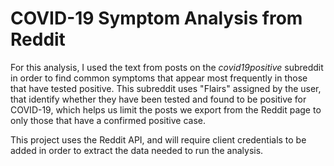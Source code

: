 # COVID-19 Symptom Analysis from Reddit
For this analysis, I used the text from posts on the <i>covid19positive</i> subreddit in order to find common symptoms that appear most frequently in those that have tested positive. This subreddit uses "Flairs" assigned by the user, that identify whether they have been tested and found to be positive for COVID-19, which helps us limit the posts we export from the Reddit page to only those that have a confirmed positive case.

This project uses the Reddit API, and will require client credentials to be added in order to extract the data needed to run the analysis.
